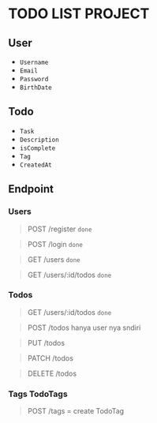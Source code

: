 # TODO LIST PROJECT

## User

- `Username`
- `Email`
- `Password`
- `BirthDate`

## Todo

- `Task`
- `Description`
- `isComplete`
- `Tag`
- `CreatedAt`

## Endpoint

### Users

> POST /register `done`

> POST /login `done`

> GET /users `done`

> GET /users/:id/todos `done`

### Todos

> GET /users/:id/todos `done`

> POST /todos hanya user nya sndiri

> PUT /todos

> PATCH /todos

> DELETE /todos

### Tags TodoTags

> POST /tags = create TodoTag
